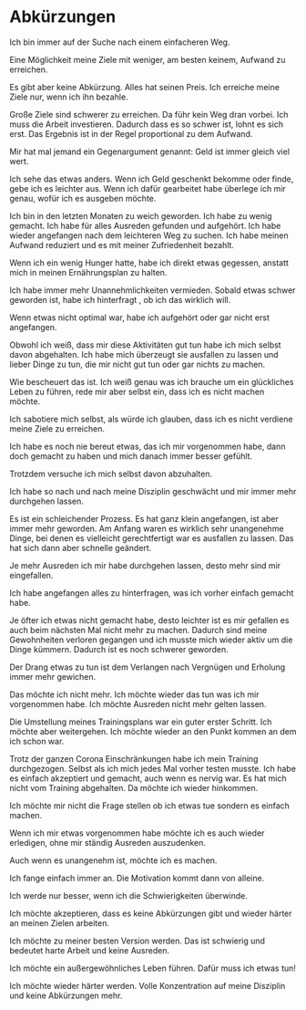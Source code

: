 # Abkürzungen

Ich bin immer auf der Suche nach einem einfacheren Weg.

Eine Möglichkeit meine Ziele mit weniger, am besten keinem, Aufwand zu erreichen.

Es gibt aber keine Abkürzung. Alles hat seinen Preis. Ich erreiche meine Ziele nur, wenn ich ihn bezahle.

Große Ziele sind schwerer zu erreichen. Da führ kein Weg dran vorbei. Ich muss die Arbeit investieren. Dadurch dass es so schwer ist, lohnt es sich erst. Das Ergebnis ist in der Regel proportional zu dem Aufwand.

Mir hat mal jemand ein Gegenargument genannt: Geld ist immer gleich viel wert. 

Ich sehe das etwas anders. Wenn ich Geld geschenkt bekomme oder finde, gebe ich es leichter aus. Wenn ich dafür gearbeitet habe überlege ich mir genau, wofür ich es ausgeben möchte.

Ich bin in den letzten Monaten zu weich geworden. Ich habe zu wenig gemacht. Ich habe für alles Ausreden gefunden und aufgehört. Ich habe wieder angefangen nach dem leichteren Weg zu suchen. Ich habe meinen Aufwand reduziert und es mit meiner Zufriedenheit bezahlt.

Wenn ich ein wenig Hunger hatte, habe ich direkt etwas gegessen, anstatt mich in meinen Ernährungsplan zu halten.

Ich habe immer mehr Unannehmlichkeiten vermieden. Sobald etwas schwer geworden ist, habe ich hinterfragt , ob ich das wirklich will.

Wenn etwas nicht optimal war, habe ich aufgehört oder gar nicht erst angefangen.

Obwohl ich weiß, dass mir diese Aktivitäten gut tun habe ich mich selbst davon abgehalten. Ich habe mich überzeugt sie ausfallen zu lassen und lieber Dinge zu tun, die mir nicht gut tun oder gar nichts zu machen. 

Wie bescheuert das ist. Ich weiß genau was ich brauche um ein glückliches Leben zu führen, rede mir aber selbst ein, dass ich es nicht machen möchte.

Ich sabotiere mich selbst, als würde ich glauben, dass ich es nicht verdiene meine Ziele zu erreichen. 

Ich habe es noch nie bereut etwas, das ich mir vorgenommen habe, dann doch gemacht zu haben und mich danach immer besser gefühlt. 

Trotzdem versuche ich mich selbst davon abzuhalten.

Ich habe so nach und nach meine Disziplin geschwächt und mir immer mehr durchgehen lassen.

Es ist ein schleichender Prozess. Es hat ganz klein angefangen, ist aber immer mehr geworden. Am Anfang waren es wirklich sehr unangenehme Dinge, bei denen es vielleicht gerechtfertigt war es ausfallen zu lassen. Das hat sich dann aber schnelle geändert.

Je mehr Ausreden ich mir habe durchgehen lassen, desto mehr sind mir eingefallen. 

Ich habe angefangen alles zu hinterfragen, was ich vorher einfach gemacht habe.

Je öfter ich etwas nicht gemacht habe, desto leichter ist es mir gefallen es auch beim nächsten Mal nicht mehr zu machen. Dadurch sind meine Gewohnheiten verloren gegangen und ich musste mich wieder aktiv um die Dinge kümmern. Dadurch ist es noch schwerer geworden.  

Der Drang etwas zu tun ist dem Verlangen nach Vergnügen und Erholung immer mehr gewichen. 

Das möchte ich nicht mehr. Ich möchte wieder das tun was ich mir vorgenommen habe. Ich möchte Ausreden nicht mehr gelten lassen.

Die Umstellung meines Trainingsplans war ein guter erster Schritt. Ich möchte aber weitergehen. Ich möchte wieder an den Punkt kommen an dem ich schon war.

Trotz der ganzen Corona Einschränkungen habe ich mein Training durchgezogen. Selbst als ich mich jedes Mal vorher testen musste. Ich habe es einfach akzeptiert und gemacht, auch wenn es nervig war. Es hat mich nicht vom Training abgehalten. Da möchte ich wieder hinkommen.

Ich möchte mir nicht die Frage stellen ob ich etwas tue sondern es einfach machen.

Wenn ich mir etwas vorgenommen habe möchte ich es auch wieder erledigen, ohne mir ständig Ausreden auszudenken.

Auch wenn es unangenehm ist, möchte ich es machen. 

Ich fange einfach immer an. Die Motivation kommt dann von alleine.

Ich werde nur besser, wenn ich die Schwierigkeiten überwinde.

Ich möchte akzeptieren, dass es keine Abkürzungen gibt und wieder härter an meinen Zielen arbeiten.

Ich möchte zu meiner besten Version werden. Das ist schwierig und bedeutet harte Arbeit und keine Ausreden.

Ich möchte ein außergewöhnliches Leben führen. Dafür muss ich etwas tun!

Ich möchte wieder härter werden. Volle Konzentration auf meine Disziplin und keine Abkürzungen mehr.